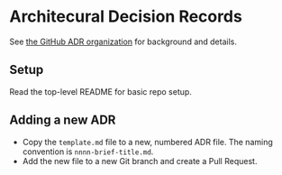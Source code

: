 # Architecural Decision Records

See [the GitHub ADR organization](https://adr.github.io/) for background and details.

## Setup

Read the top-level README for basic repo setup.

## Adding a new ADR

* Copy the `template.md` file to a new, numbered ADR file. The naming convention is `nnnn-brief-title.md`.
* Add the new file to a new Git branch and create a Pull Request.
